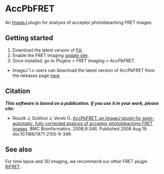 # AccPbFRET

An [ImageJ](https://imagej.net/Welcome) plugin for analysis of acceptor photobleaching FRET images.

## Getting started
1. Download the latest version of [Fiji](https://fiji.sc/). 
2. Enable the FRET Imaging [update site](https://imagej.net/How_to_follow_a_3rd_party_update_site).
3. Once installed, go to _Plugins > FRET Imaging > AccPbFRET_.
* ImageJ 1.x users can download the latest version of AccPbFRET from the releases page [here](https://github.com/CellMoTher/AccPbFRET/releases).

## Citation
***This software is based on a publication. If you use it in your work, please cite:***
* Roszik J, Szöllosi J, Vereb G. [AccPbFRET: an ImageJ plugin for semi-automatic, fully corrected analysis of acceptor photobleaching FRET images](https://bmcbioinformatics.biomedcentral.com/track/pdf/10.1186/1471-2105-9-346). BMC Bioinformatics. 2008;9:346. Published 2008 Aug 19. doi:10.1186/1471-2105-9-346

## See also

For time lapse and 3D imaging, we recommend our other FRET plugin [RiFRET](https://github.com/CellMoTher/RiFRET). 